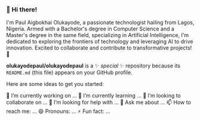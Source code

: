 ### 👋 Hi there! 
I'm Paul Aigbokhai Olukayode, a passionate technologist hailing from Lagos, Nigeria. Armed with a Bachelor's degree in Computer Science and a Master's degree in the same field, specializing in Artificial Intelligence, I'm dedicated to exploring the frontiers of technology and leveraging AI to drive innovation. Excited to collaborate and contribute to transformative projects!  🚀


**olukayodepaul/olukayodepaul** is a ✨ _special_ ✨ repository because its `README.md` (this file) appears on your GitHub profile.

Here are some ideas to get you started:

🔭 I’m currently working on ...
🌱 I’m currently learning ...
👯 I’m looking to collaborate on ...
🤔 I’m looking for help with ...
💬 Ask me about ...
📫 How to reach me: ...
😄 Pronouns: ...
⚡ Fun fact: ...

